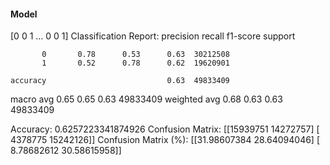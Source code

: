 #### Model
[0 0 1 ... 0 0 1]
Classification Report:
              precision    recall  f1-score   support

           0       0.78      0.53      0.63  30212508
           1       0.52      0.78      0.62  19620901

    accuracy                           0.63  49833409
   macro avg       0.65      0.65      0.63  49833409
weighted avg       0.68      0.63      0.63  49833409

Accuracy: 0.6257223341874926
Confusion Matrix:
[[15939751 14272757]
 [ 4378775 15242126]]
Confusion Matrix (%):
[[31.98607384 28.64094046]
 [ 8.78682612 30.58615958]]
